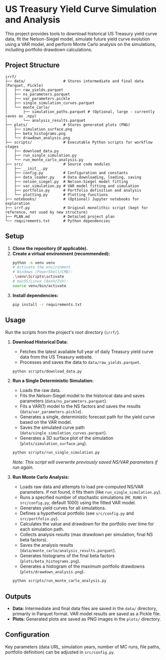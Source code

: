 # US Treasury Yield Curve Simulation and Analysis

This project provides tools to download historical US Treasury yield curve data, fit the Nelson-Siegel model, simulate future yield curve evolution using a VAR model, and perform Monte Carlo analysis on the simulations, including portfolio drawdown calculations.

## Project Structure

```
irrf/
├── data/                 # Stores intermediate and final data (Parquet, Pickle)
│   ├── raw_yields.parquet
│   ├── ns_parameters.parquet
│   ├── var_parameters.pickle
│   ├── single_simulation_curves.parquet
│   └── monte_carlo/
│       ├── simulation_paths.parquet # (Optional, large - currently saves as .npy)
│       └── analysis_results.parquet
├── plots/                # Stores generated plots (PNG)
│   ├── simulation_surface.png
│   ├── beta_histograms.png
│   └── drawdown_analysis.png
├── scripts/              # Executable Python scripts for workflow stages
│   ├── download_data.py
│   ├── run_single_simulation.py
│   └── run_monte_carlo_analysis.py
├── src/                  # Source code modules
│   ├── __init__.py
│   ├── config.py         # Configuration and constants
│   ├── data_loader.py    # Data downloading, loading, saving
│   ├── nelson_siegel.py  # Nelson-Siegel model fitting
│   ├── var_simulation.py # VAR model fitting and simulation
│   ├── portfolio.py      # Portfolio definition and analysis
│   └── plotting.py       # Plotting functions
├── notebooks/            # (Optional) Jupyter notebooks for exploration
├── irrf.py               # Original monolithic script (kept for reference, not used by new structure)
├── PLAN.md               # Detailed project plan
└── requirements.txt      # Python dependencies
```

## Setup

1.  **Clone the repository (if applicable).**
2.  **Create a virtual environment (recommended):**
    ```bash
    python -m venv venv
    # Activate the environment
    # Windows (PowerShell/CMD):
    .\venv\Scripts\activate
    # macOS/Linux (Bash/Zsh):
    source venv/bin/activate
    ```
3.  **Install dependencies:**
    ```bash
    pip install -r requirements.txt
    ```

## Usage

Run the scripts from the project's root directory (`irrf/`).

1.  **Download Historical Data:**
    *   Fetches the latest available full year of daily Treasury yield curve data from the US Treasury website.
    *   Processes and saves the data to `data/raw_yields.parquet`.
    ```bash
    python scripts/download_data.py
    ```

2.  **Run a Single Deterministic Simulation:**
    *   Loads the raw data.
    *   Fits the Nelson-Siegel model to the historical data and saves parameters (`data/ns_parameters.parquet`).
    *   Fits a VAR(1) model to the NS factors and saves the results (`data/var_parameters.pickle`).
    *   Generates a single, deterministic forecast path for the yield curve based on the VAR model.
    *   Saves the simulated curve path (`data/single_simulation_curves.parquet`).
    *   Generates a 3D surface plot of the simulation (`plots/simulation_surface.png`).
    ```bash
    python scripts/run_single_simulation.py
    ```
    *Note: This script will overwrite previously saved NS/VAR parameters if run again.*

3.  **Run Monte Carlo Analysis:**
    *   Loads raw data and attempts to load pre-computed NS/VAR parameters. If not found, it fits them (like `run_single_simulation.py`).
    *   Runs a specified number of stochastic simulations (`MC_RUNS` in `src/config.py`, default 1000) using the fitted VAR model.
    *   Generates yield curves for all simulations.
    *   Defines a hypothetical portfolio (see `src/config.py` and `src/portfolio.py`).
    *   Calculates the value and drawdown for the portfolio over time for each simulation path.
    *   Collects analysis results (max drawdown per simulation, final NS beta factors).
    *   Saves the analysis results (`data/monte_carlo/analysis_results.parquet`).
    *   Generates histograms of the final beta factors (`plots/beta_histograms.png`).
    *   Generates a histogram of the maximum portfolio drawdowns (`plots/drawdown_analysis.png`).
    ```bash
    python scripts/run_monte_carlo_analysis.py
    ```

## Outputs

*   **Data:** Intermediate and final data files are saved in the `data/` directory, primarily in Parquet format. VAR model results are saved as a Pickle file.
*   **Plots:** Generated plots are saved as PNG images in the `plots/` directory.

## Configuration

Key parameters (data URL, simulation years, number of MC runs, file paths, portfolio definition) can be adjusted in `src/config.py`.